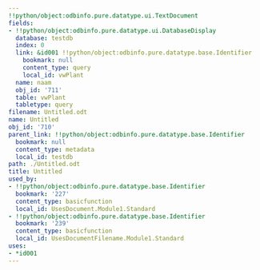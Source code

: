 ```yaml
---
!!python/object:odbinfo.pure.datatype.ui.TextDocument
fields:
- !!python/object:odbinfo.pure.datatype.ui.DatabaseDisplay
  database: testdb
  index: 0
  link: &id001 !!python/object:odbinfo.pure.datatype.base.Identifier
    bookmark: null
    content_type: query
    local_id: vwPlant
  name: naam
  obj_id: '711'
  table: vwPlant
  tabletype: query
filename: Untitled.odt
name: Untitled
obj_id: '710'
parent_link: !!python/object:odbinfo.pure.datatype.base.Identifier
  bookmark: null
  content_type: metadata
  local_id: testdb
path: ./Untitled.odt
title: Untitled
used_by:
- !!python/object:odbinfo.pure.datatype.base.Identifier
  bookmark: '227'
  content_type: basicfunction
  local_id: UsesDocument.Module1.Standard
- !!python/object:odbinfo.pure.datatype.base.Identifier
  bookmark: '239'
  content_type: basicfunction
  local_id: UsesDocumentFilename.Module1.Standard
uses:
- *id001
---
```

